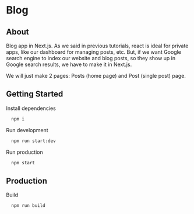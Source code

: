 # Blog

## About

Blog app in Next.js. As we said in previous tutorials, react is ideal for private apps, like our dashboard for managing posts, etc. But, if we want Google search engine to index our website and blog posts, so they show up in Google search results, we have to make it in Next.js.

We will just make 2 pages: Posts (home page) and Post (single post) page.

## Getting Started

Install dependencies

```sh
  npm i
```

Run development

```sh
  npm run start:dev
```

Run production

```sh
  npm start
```

## Production

Build

```sh
  npm run build
```
